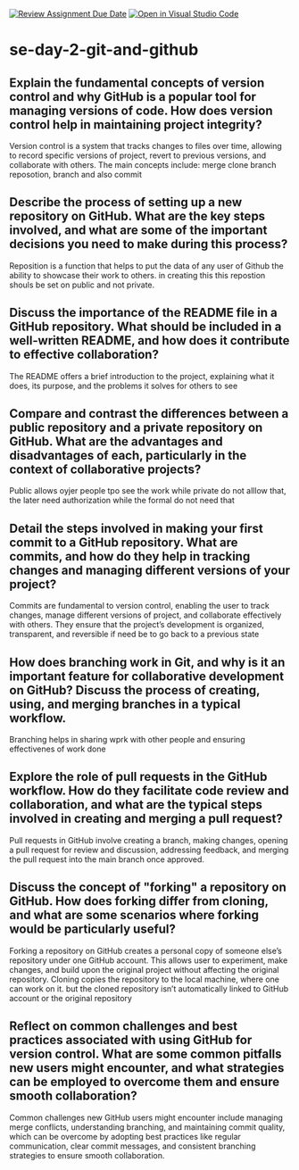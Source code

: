 [![Review Assignment Due Date](https://classroom.github.com/assets/deadline-readme-button-22041afd0340ce965d47ae6ef1cefeee28c7c493a6346c4f15d667ab976d596c.svg)](https://classroom.github.com/a/8wgCKhpZ)
[![Open in Visual Studio Code](https://classroom.github.com/assets/open-in-vscode-2e0aaae1b6195c2367325f4f02e2d04e9abb55f0b24a779b69b11b9e10269abc.svg)](https://classroom.github.com/online_ide?assignment_repo_id=15599570&assignment_repo_type=AssignmentRepo)
# se-day-2-git-and-github
## Explain the fundamental concepts of version control and why GitHub is a popular tool for managing versions of code. How does version control help in maintaining project integrity?
Version control is a system that tracks changes to files over time, allowing to record specific versions of project, revert to previous versions, and collaborate with others. The main concepts include: merge clone branch reposotion, branch and also commit
## Describe the process of setting up a new repository on GitHub. What are the key steps involved, and what are some of the important decisions you need to make during this process?
Reposition is a function that helps to put the data of any user of Github the ability to showcase their work to others. in creating this this repostion shouls be set on public and not private.
## Discuss the importance of the README file in a GitHub repository. What should be included in a well-written README, and how does it contribute to effective collaboration?
The README offers a brief introduction to the project, explaining what it does, its purpose, and the problems it solves for others to see
## Compare and contrast the differences between a public repository and a private repository on GitHub. What are the advantages and disadvantages of each, particularly in the context of collaborative projects?
Public allows oyjer people tpo see the work while private do not alllow that, the later need authorization while the formal do not need that
## Detail the steps involved in making your first commit to a GitHub repository. What are commits, and how do they help in tracking changes and managing different versions of your project?
Commits are fundamental to version control, enabling the user to track changes, manage different versions of project, and collaborate effectively with others. They ensure that the project’s development is organized, transparent, and reversible if need be to go back to a previous state
## How does branching work in Git, and why is it an important feature for collaborative development on GitHub? Discuss the process of creating, using, and merging branches in a typical workflow.

Branching helps in sharing wprk with other people and ensuring effectivenes of work done

## Explore the role of pull requests in the GitHub workflow. How do they facilitate code review and collaboration, and what are the typical steps involved in creating and merging a pull request?
Pull requests in GitHub involve creating a branch, making changes, opening a pull request for review and discussion, addressing feedback, and merging the pull request into the main branch once approved.

## Discuss the concept of "forking" a repository on GitHub. How does forking differ from cloning, and what are some scenarios where forking would be particularly useful?
Forking a repository on GitHub creates a personal copy of someone else’s repository under one GitHub account. This allows user to experiment, make changes, and build upon the original project without affecting the original repository.
Cloning copies the repository to the local machine, where one can work on it. but the cloned repository isn’t automatically linked to GitHub account or the original repository

## Reflect on common challenges and best practices associated with using GitHub for version control. What are some common pitfalls new users might encounter, and what strategies can be employed to overcome them and ensure smooth collaboration?
Common challenges new GitHub users might encounter include managing merge conflicts, understanding branching, and maintaining commit quality, which can be overcome by adopting best practices like regular communication, clear commit messages, and consistent branching strategies to ensure smooth collaboration.
